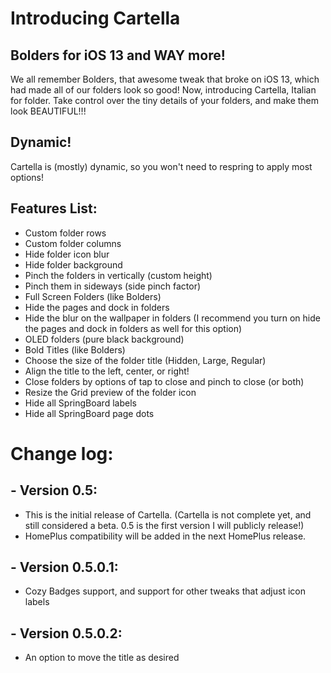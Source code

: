 # Introducing Cartella
## Bolders for iOS 13 and WAY more!

We all remember Bolders, that awesome tweak that broke on iOS 13, which had made all of our folders look so good! Now, introducing Cartella, Italian for folder. Take control over the tiny details of your folders, and make them look BEAUTIFUL!!!

## Dynamic!
Cartella is (mostly) dynamic, so you won't need to respring to apply most options!

## Features List:
- Custom folder rows
- Custom folder columns
- Hide folder icon blur
- Hide folder background
- Pinch the folders in vertically (custom height)
- Pinch them in sideways (side pinch factor)
- Full Screen Folders (like Bolders)
- Hide the pages and dock in folders
- Hide the blur on the wallpaper in folders (I recommend you turn on hide the pages and dock in folders as well for this option)
- OLED folders (pure black background)
- Bold Titles (like Bolders)
- Choose the size of the folder title (Hidden, Large, Regular)
- Align the title to the left, center, or right!
- Close folders by options of tap to close and pinch to close (or both)
- Resize the Grid preview of the folder icon
- Hide all SpringBoard labels
- Hide all SpringBoard page dots

# Change log:
## - Version 0.5:
  - This is the initial release of Cartella. (Cartella is not complete yet, and still considered a beta. 0.5 is the first version I will publicly release!)
  - HomePlus compatibility will be added in the next HomePlus release.

## - Version 0.5.0.1:
  - Cozy Badges support, and support for other tweaks that adjust icon labels

## - Version 0.5.0.2:
  - An option to move the title as desired
